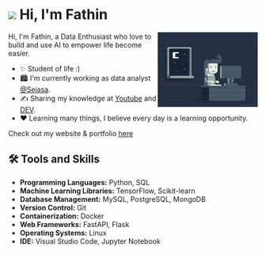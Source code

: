 <h1 class="flex"><img src="https://tva1.sinaimg.cn/large/e6c9d24egy1h1571l0uucg205k05egri.gif" width="32" />&nbsp;Hi, I'm Fathin</h1>

<!--image-->
<div>
  <img align="right" width="40%" src="https://github.com/fathinafiff/fathinafiff/blob/main/night-animation.gif">
</div>

Hi, I'm Fathin, a Data Enthusiast who love to build and use AI to empower life become easier.

- ✨ Student of life :)
- 🏙  I'm currently working as data analyst [@Sejasa](https://sejasa.com).
- ✍ Sharing my knowledge at [Youtube](https://www.youtube.com/@tinapyp) and [DEV](https://dev.to/tinapyp).
- ❤ Learning many things, I believe every day is a learning opportunity.

Check out my website & portfolio [here](http://tinapyp.com)

## 🛠️ Tools and Skills
- **Programming Languages:** Python, SQL
- **Machine Learning Libraries:** TensorFlow, Scikit-learn
- **Database Management:** MySQL, PostgreSQL, MongoDB
- **Version Control:** Git
- **Containerization:** Docker
- **Web Frameworks:** FastAPI, Flask
- **Operating Systems:** Linux
- **IDE:** Visual Studio Code, Jupyter Notebook
